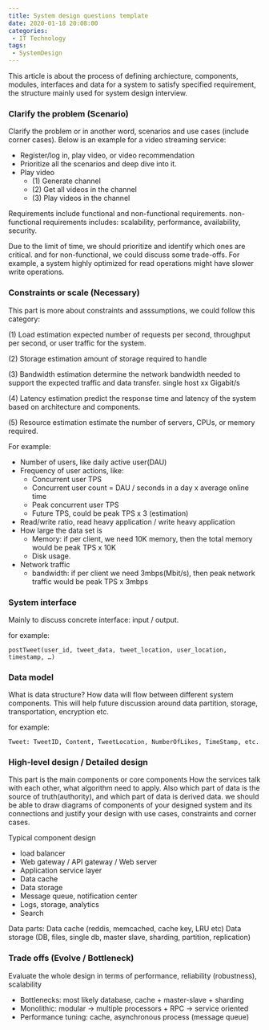 ```yaml
---
title: System design questions template
date: 2020-01-18 20:08:00
categories:
 - IT Technology
tags:
 - SystemDesign
---
```


This article is about the process of defining archiecture, components, modules, interfaces and data for a system to satisfy specified requirement, the structure mainly used for system design interview.

### Clarify the problem (Scenario)
Clarify the problem or in another word, scenarios and use cases (include corner cases).
Below is an example for a video streaming service:
 - Register/log in, play video, or video recommendation
 - Prioritize all the scenarios and deep dive into it.
 - Play video
    + (1) Generate channel
    + (2) Get all videos in the channel 
    + (3) Play videos in the channel

Requirements include functional and non-functional requirements. non-functional requirements includes: scalability, performance, availability, security.  

Due to the limit of time, we should prioritize and identify which ones are critical. and for non-functional, we could discuss some trade-offs. For example, a system highly optimized for read operations might have slower write operations.

<!-- more -->

### Constraints or scale (Necessary)
This part is more about constraints and asssumptions, we could follow this category: 

(1) Load estimation
expected number of requests per second, throughput per second, or user traffic for the system.

(2) Storage estimation
amount of storage required to handle

(3) Bandwidth estimation
determine the network bandwidth needed to support the expected traffic and data transfer.
single host xx Gigabit/s

(4) Latency estimation
predict the response time and latency of the system based on architecture and components.

(5) Resource estimation
estimate the number of servers, CPUs, or memory required.

For example:
 - Number of users, like daily active user(DAU)
 - Frequency of user actions, like:
     + Concurrent user TPS
     + Concurrent user count = DAU / seconds in a day x average online time
     + Peak concurrent user TPS
     + Future TPS, could be peak TPS x 3 (estimation)
 - Read/write ratio, read heavy application / write heavy application
 - How large the data set is
     + Memory: if per client, we need 10K memory, then the total memory would be peak TPS x 10K
     + Disk usage.
 - Network traffic
     + bandwidth: if per client we need 3mbps(Mbit/s), then peak network traffic would be peak TPS x 3mbps

### System interface
Mainly to discuss concrete interface: input / output.

for example:

```
postTweet(user_id, tweet_data, tweet_location, user_location, timestamp, …)  
```

### Data model
What is data structure?
How data will flow between different system components.
This will help future discussion around data partition, storage, transportation, encryption etc.

for example:

```
Tweet: TweetID, Content, TweetLocation, NumberOfLikes, TimeStamp, etc.
```

### High-level design / Detailed design
This part is the main components or core components
How the services talk with each other, what algorithm need to apply.
Also which part of data is the source of truth(authority), and which part of data is derived data.
we should be able to draw diagrams of components of your designed system and its connections and justify your design with use cases, constraints and corner cases.

Typical component design
 - load balancer
 - Web gateway / API gateway / Web server
 - Application service layer
 - Data cache
 - Data storage
 - Message queue, notification center
 - Logs, storage, analytics 
 - Search

Data parts:
Data cache (reddis, memcached, cache key, LRU etc)
Data storage (DB, files, single db, master slave, sharding, partition, replication)

### Trade offs (Evolve / Bottleneck)
Evaluate the whole design in terms of performance, reliability (robustness), scalability
 - Bottlenecks: most likely database, cache + master-slave + sharding
 - Monolithic: modular -> multiple processors + RPC -> service oriented 
 - Performance tuning: cache, asynchronous process (message queue)
